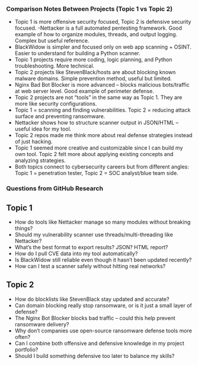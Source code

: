 ### Comparison Notes Between Projects (Topic 1 vs Topic 2)

- Topic 1 is more offensive security focused, Topic 2 is defensive security focused.
-Nettacker is a full automated pentesting framework. Good example of how to organize modules, threads, and output logging. Complex but useful reference.
- BlackWidow is simpler and focused only on web app scanning + OSINT. Easier to understand for building a Python scanner.
- Topic 1 projects require more coding, logic planning, and Python troubleshooting. More technical.
- Topic 2 projects like StevenBlack/hosts are about blocking known malware domains. Simple prevention method, useful but limited.
- Nginx Bad Bot Blocker is more advanced – blocks malicious bots/traffic at web server level. Good example of perimeter defense.
- Topic 2 projects are not “tools” in the same way as Topic 1. They are more like security configurations.
- Topic 1 = scanning and finding vulnerabilities. Topic 2 = reducing attack surface and preventing ransomware.
- Nettacker shows how to structure scanner output in JSON/HTML – useful idea for my tool.
- Topic 2 repos made me think more about real defense strategies instead of just hacking.
- Topic 1 seemed more creative and customizable since I can build my own tool. Topic 2 felt more about applying existing concepts and analyzing strategies.
- Both topics connect to cybersecurity careers but from different angles: Topic 1 = penetration tester, Topic 2 = SOC analyst/blue team side.
  
### Questions from GitHub Research
## Topic 1
- How do tools like Nettacker manage so many modules without breaking things?
- Should my vulnerability scanner use threads/multi-threading like Nettacker?
- What’s the best format to export results? JSON? HTML report?
- How do I pull CVE data into my tool automatically?
- Is BlackWidow still reliable even though it hasn’t been updated recently?
- How can I test a scanner safely without hitting real networks?
## Topic 2
- How do blocklists like StevenBlack stay updated and accurate?
- Can domain blocking really stop ransomware, or is it just a small layer of defense?
- The Nginx Bot Blocker blocks bad traffic – could this help prevent ransomware delivery?
- Why don’t companies use open-source ransomware defense tools more often?
- Can I combine both offensive and defensive knowledge in my project portfolio?
- Should I build something defensive too later to balance my skills?
